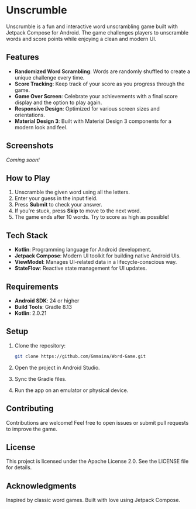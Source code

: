 # Unscrumble

Unscrumble is a fun and interactive word unscrambling game built with Jetpack Compose for Android. The game challenges players to unscramble words and score points while enjoying a clean and modern UI.

## Features

- **Randomized Word Scrambling**: Words are randomly shuffled to create a unique challenge every time.
- **Score Tracking**: Keep track of your score as you progress through the game.
- **Game Over Screen**: Celebrate your achievements with a final score display and the option to play again.
- **Responsive Design**: Optimized for various screen sizes and orientations.
- **Material Design 3**: Built with Material Design 3 components for a modern look and feel.

## Screenshots

*Coming soon!*

## How to Play

1. Unscramble the given word using all the letters.
2. Enter your guess in the input field.
3. Press **Submit** to check your answer.
4. If you're stuck, press **Skip** to move to the next word.
5. The game ends after 10 words. Try to score as high as possible!

## Tech Stack

- **Kotlin**: Programming language for Android development.
- **Jetpack Compose**: Modern UI toolkit for building native Android UIs.
- **ViewModel**: Manages UI-related data in a lifecycle-conscious way.
- **StateFlow**: Reactive state management for UI updates.

## Requirements

- **Android SDK**: 24 or higher
- **Build Tools**: Gradle 8.13
- **Kotlin**: 2.0.21

## Setup

1. Clone the repository:

   ```bash
   git clone https://github.com/Gmmaina/Word-Game.git
   ```

2. Open the project in Android Studio.
3. Sync the Gradle files.
4. Run the app on an emulator or physical device.

## Contributing

   Contributions are welcome! Feel free to open issues or submit pull requests to improve the game.

## License

This project is licensed under the Apache License 2.0. See the LICENSE file for details.

## Acknowledgments

Inspired by classic word games.
Built with love using Jetpack Compose.